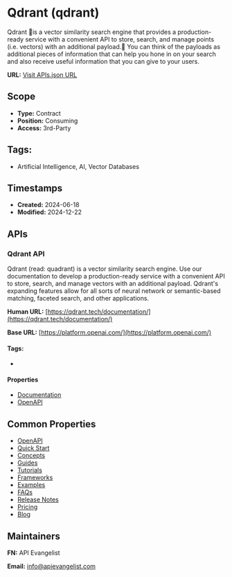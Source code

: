 # Qdrant (qdrant)
Qdrant is a vector similarity search engine that provides a production-ready service with a convenient API to store, search, and manage points (i.e. vectors) with an additional payload. You can think of the payloads as additional pieces of information that can help you hone in on your search and also receive useful information that you can give to your users.

**URL:** [Visit APIs.json URL](https://raw.githubusercontent.com/api-search/ai/main/_apis/qdrant/apis.md)

## Scope

- **Type:** Contract 
- **Position:** Consuming 
- **Access:** 3rd-Party 

## Tags:

 - Artificial Intelligence, AI, Vector Databases

## Timestamps

- **Created:** 2024-06-18 
- **Modified:** 2024-12-22 

## APIs

### Qdrant API
Qdrant (read: quadrant) is a vector similarity search engine. Use our documentation to develop a production-ready service with a convenient API to store, search, and manage vectors with an additional payload. Qdrant's expanding features allow for all sorts of neural network or semantic-based matching, faceted search, and other applications.

**Human URL:** [https://qdrant.tech/documentation/](https://qdrant.tech/documentation/)

**Base URL:** [https://platform.openai.com/](https://platform.openai.com/)


#### Tags:

 - 

#### Properties

- [Documentation](https://qdrant.tech/documentation/)
- [OpenAPI](properties/qdrant-openapi-original.yml)

## Common Properties

- [OpenAPI](https://raw.githubusercontent.com/qdrant/qdrant/master/docs/redoc/master/openapi.json)
- [Quick Start](https://qdrant.tech/documentation/quick-start/)
- [Concepts](https://qdrant.tech/documentation/concepts/)
- [Guides](https://qdrant.tech/documentation/guides/administration/)
- [Tutorials](https://qdrant.tech/documentation/tutorials/)
- [Frameworks](https://qdrant.tech/documentation/frameworks/)
- [Examples](https://qdrant.tech/documentation/examples/)
- [FAQs](https://qdrant.tech/documentation/faq/qdrant-fundamentals/)
- [Release Notes](https://github.com/qdrant/qdrant/releases)
- [Pricing](https://qdrant.tech/pricing/)
- [Blog](https://qdrant.tech/blog/)

## Maintainers

**FN:** API Evangelist

**Email:** info@apievangelist.com

